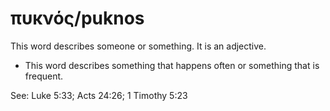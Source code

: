 # πυκνός/puknos
This word describes someone or something. It is an adjective.
* This word describes something that happens often or something that is frequent.

See: Luke 5:33; Acts 24:26; 1 Timothy 5:23
